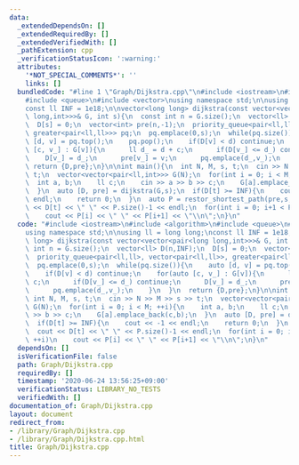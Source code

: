 ```yaml
---
data:
  _extendedDependsOn: []
  _extendedRequiredBy: []
  _extendedVerifiedWith: []
  _pathExtension: cpp
  _verificationStatusIcon: ':warning:'
  attributes:
    '*NOT_SPECIAL_COMMENTS*': ''
    links: []
  bundledCode: "#line 1 \"Graph/Dijkstra.cpp\"\n#include <iostream>\n#include <algorithm>\n\
    #include <queue>\n#include <vector>\nusing namespace std;\n\nusing ll = long long;\n\
    const ll INF = 1e18;\n\nvector<long long> dijkstra(const vector<vector<pair<long\
    \ long,int>>>& G, int s){\n  const int n = G.size();\n  vector<ll> D(n,INF);\n\
    \  D[s] = 0;\n  vector<int> pre(n,-1);\n  priority_queue<pair<ll,ll>, vector<pair<ll,ll>>,\
    \ greater<pair<ll,ll>>> pq;\n  pq.emplace(0,s);\n  while(pq.size()){\n    auto\
    \ [d, v] = pq.top();\n    pq.pop();\n    if(D[v] < d) continue;\n    for(auto\
    \ [c, v_] : G[v]){\n      ll d_ = d + c;\n      if(D[v_] <= d_) continue;\n  \
    \    D[v_] = d_;\n      pre[v_] = v;\n      pq.emplace(d_,v_);\n    }\n  }\n \
    \ return {D,pre};\n}\n\nint main(){\n  int N, M, s, t;\n  cin >> N >> M >> s >>\
    \ t;\n  vector<vector<pair<ll,int>>> G(N);\n  for(int i = 0; i < M; ++i){\n  \
    \  int a, b;\n    ll c;\n    cin >> a >> b >> c;\n    G[a].emplace_back(c,b);\n\
    \  }\n  auto [D, pre] = dijkstra(G,s);\n  if(D[t] >= INF){\n    cout << -1 <<\
    \ endl;\n    return 0;\n  }\n  auto P = restor_shortest_path(pre,s,t);\n  cout\
    \ << D[t] << \" \" << P.size()-1 << endl;\n  for(int i = 0; i+1 < P.size(); ++i)\n\
    \    cout << P[i] << \" \" << P[i+1] << \"\\n\";\n}\n"
  code: "#include <iostream>\n#include <algorithm>\n#include <queue>\n#include <vector>\n\
    using namespace std;\n\nusing ll = long long;\nconst ll INF = 1e18;\n\nvector<long\
    \ long> dijkstra(const vector<vector<pair<long long,int>>>& G, int s){\n  const\
    \ int n = G.size();\n  vector<ll> D(n,INF);\n  D[s] = 0;\n  vector<int> pre(n,-1);\n\
    \  priority_queue<pair<ll,ll>, vector<pair<ll,ll>>, greater<pair<ll,ll>>> pq;\n\
    \  pq.emplace(0,s);\n  while(pq.size()){\n    auto [d, v] = pq.top();\n    pq.pop();\n\
    \    if(D[v] < d) continue;\n    for(auto [c, v_] : G[v]){\n      ll d_ = d +\
    \ c;\n      if(D[v_] <= d_) continue;\n      D[v_] = d_;\n      pre[v_] = v;\n\
    \      pq.emplace(d_,v_);\n    }\n  }\n  return {D,pre};\n}\n\nint main(){\n \
    \ int N, M, s, t;\n  cin >> N >> M >> s >> t;\n  vector<vector<pair<ll,int>>>\
    \ G(N);\n  for(int i = 0; i < M; ++i){\n    int a, b;\n    ll c;\n    cin >> a\
    \ >> b >> c;\n    G[a].emplace_back(c,b);\n  }\n  auto [D, pre] = dijkstra(G,s);\n\
    \  if(D[t] >= INF){\n    cout << -1 << endl;\n    return 0;\n  }\n  auto P = restor_shortest_path(pre,s,t);\n\
    \  cout << D[t] << \" \" << P.size()-1 << endl;\n  for(int i = 0; i+1 < P.size();\
    \ ++i)\n    cout << P[i] << \" \" << P[i+1] << \"\\n\";\n}\n"
  dependsOn: []
  isVerificationFile: false
  path: Graph/Dijkstra.cpp
  requiredBy: []
  timestamp: '2020-06-24 13:56:25+09:00'
  verificationStatus: LIBRARY_NO_TESTS
  verifiedWith: []
documentation_of: Graph/Dijkstra.cpp
layout: document
redirect_from:
- /library/Graph/Dijkstra.cpp
- /library/Graph/Dijkstra.cpp.html
title: Graph/Dijkstra.cpp
---
```

